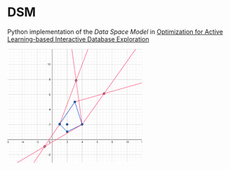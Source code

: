 # DSM

Python implementation of the *Data Space Model* in [Optimization for Active Learning-based Interactive Database Exploration](https://doi.org/10.14778/3275536.3275542)

<img src="img/DSM_test.png" style="zoom:30%;" align="left" />
